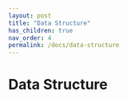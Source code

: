 ```yaml
---
layout: post
title: "Data Structure"
has_children: true
nav_order: 4
permalink: /docs/data-structure
---
```


# Data Structure
